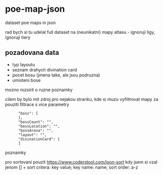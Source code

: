 # poe-map-json
dataset poe maps in json

rad bych si tu udelal full dataset na (neunikatni) mapy atlasu - ignoruji ligy, ignoruji tiery

## pozadovana data

- typ layoutu
- seznam drahych divination card
- pocet bosu (jmena take, ale jsou podruzna)
- umisteni bose

mozno rozsirit o ruzne poznamky

cilem by bylo mit zdroj pro nejakou stranku, kde si muzu vyfiltrovat mapy za pouziti filtrace s vice parametry


```
      "boss": [    
      ],
      "bossCount": "",
      "bossLocation": "",
      "bossArena": "",
      "layout": "",
      "divinationCard": [
      ]
```


poznamky

pro sortovani pouzit 
https://www.coderstool.com/json-sort
kdy jsem si vzal jenom [] + sort critera: key value; key name: name; sort order: a-z
